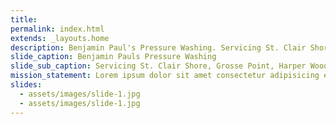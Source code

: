 ```yaml
---
title:
permalink: index.html
extends: _layouts.home
description: Benjamin Paul's Pressure Washing. Servicing St. Clair Shore, Grosse Point, Harper Woods, Sterling Heights and More.
slide_caption: Benjamin Pauls Pressure Washing
slide_sub_caption: Servicing St. Clair Shore, Grosse Point, Harper Woods, Sterling Heights and More...
mission_statement: Lorem ipsum dolor sit amet consectetur adipisicing elit. Minus illo eaque reprehenderit, tempora similique corporis ipsum? Expedita exercitationem inventore nihil. Ullam totam sit eum tempore quae sunt dolores, consectetur quisquam
slides:
  - assets/images/slide-1.jpg
  - assets/images/slide-1.jpg
---
```

